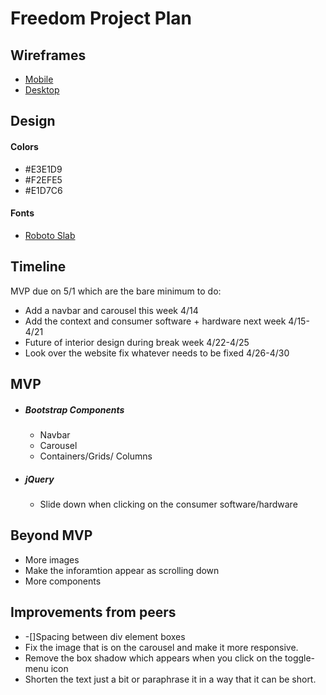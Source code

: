 # Freedom Project Plan

## Wireframes
* [Mobile](https://github.com/kostelal0688/sep10-freedom-projec/assets/146861788/6157374a-a7f0-4617-8cee-0e6c87d10849)
* [Desktop](https://github.com/kostelal0688/sep10-freedom-projec/assets/146861788/878e4e2f-4483-43dd-aca7-abc08f3e0838)
  
## Design
#### Colors
* #E3E1D9
* #F2EFE5
* #E1D7C6

#### Fonts
* [Roboto Slab](https://fonts.google.com/specimen/Roboto+Slab)

## Timeline
MVP due on 5/1 which are the bare minimum to do:
  * Add a navbar and carousel this week 4/14
  * Add the context and consumer software + hardware next week 4/15-4/21
  * Future of interior design during break week 4/22-4/25
  * Look over the website fix whatever needs to be fixed 4/26-4/30

## MVP
* ##### Bootstrap Components
  *  Navbar
  *  Carousel
  *  Containers/Grids/ Columns 
* ##### jQuery
  * Slide down when clicking on the consumer software/hardware

## Beyond MVP
* More images
* Make the inforamtion appear as scrolling down
* More components
  
## Improvements from peers
* -[]Spacing between div element boxes
* Fix the image that is on the carousel and make it more responsive.
* Remove the box shadow which appears when you click on the toggle-menu icon
* Shorten the text just a bit or paraphrase it in a way that it can be short. 


